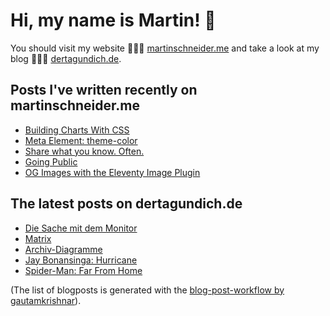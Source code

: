 # Hi, my name is Martin! 👋 
You should visit my website 👨🏼‍💻  [martinschneider.me](https://martinschneider.me) and take a look at my blog 🤷🏼‍♂️ [dertagundich.de](https://www.dertagundich.de).

## Posts I've written recently on martinschneider.me
<!-- MSME-POST-LIST:START -->
- [Building Charts With CSS](https://martinschneider.me/articles/building-charts-with-css/)
- [Meta Element: theme-color](https://martinschneider.me/articles/meta-tag-theme-color/)
- [Share what you know. Often.](https://martinschneider.me/articles/share-what-you-know-often/)
- [Going Public](https://martinschneider.me/articles/going-public/)
- [OG Images with the Eleventy Image Plugin](https://martinschneider.me/articles/og-images-with-the-eleventy-image-plugin/)
<!-- MSME-POST-LIST:END -->

## The latest posts on dertagundich.de
<!-- DTUI-POST-LIST:START -->
- [Die Sache mit dem Monitor](https://www.dertagundich.de/2021/09/15/die-sache-mit-dem-monitor/)
- [Matrix](https://www.dertagundich.de/2021/09/13/matrix/)
- [Archiv-Diagramme](https://www.dertagundich.de/2021/09/12/archiv-diagramme/)
- [Jay Bonansinga: Hurricane](https://www.dertagundich.de/2021/09/11/jay-bonansinga-hurricane/)
- [Spider-Man: Far From Home](https://www.dertagundich.de/2021/09/05/spider-man-far-from-home/)
<!-- DTUI-POST-LIST:END -->

(The list of blogposts is generated with the [blog-post-workflow by gautamkrishnar](https://github.com/gautamkrishnar/blog-post-workflow)).
